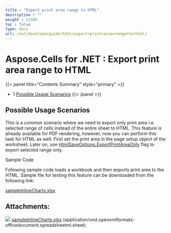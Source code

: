 ```yaml
---
title : "Export print area range to HTML" 
description : "" 
weight : 12106 
toc : false
type: docs
url: /net/developerguide/html/export+print+area+range+to+html/
---
```


# Aspose.Cells for .NET : Export print area range to HTML


{{< panel title="Contents Summary" style="primary" >}}
*   1 [Possible Usage Scenarios](#possible-usage-scenarios)
{{< /panel >}}
 

## Possible Usage Scenarios

This is a common scenario where we need to export only print area i.e. selected range of cells instead of the entire sheet to HTML. This feature is already available for PDF rendering, however, now you can perform this task for HTML as well. First set the print area in the page setup object of the worksheet. Later on, use [HtmlSaveOptions.ExportPrintAreaOnly](https://apireference.aspose.com/net/cells/aspose.cells/htmlsaveoptions/properties/exportprintareaonly) flag to export selected range only.

Sample Code

Following sample code loads a workbook and then exports print area to the HTML. Sample file for testing this feature can be downloaded from the following link:

[sampleInlineCharts.xlsx](https://docs2.aspose.com/cells/net/attachments/79331352/79527946.xlsx)

## Attachments:

![](https://docs2.aspose.com/cells/net/images/icons/bullet_blue.gif) [sampleInlineCharts.xlsx](https://docs2.aspose.com/cells/net/attachments/79331352/79527946.xlsx) (application/vnd.openxmlformats-officedocument.spreadsheetml.sheet)  

